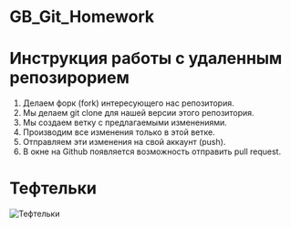# GB_Git_Homework

# Инструкция работы с удаленным репозирорием 
1. Делаем форк (fork) интересующего нас репозитория.
2. Мы делаем git clone для нашей версии этого репозитория.
3. Мы создаем ветку с предлагаемыми изменениями.
4. Производим все изменения только в этой ветке.
5. Отправляем эти изменения на свой аккаунт (push).
6. В окне на Github  появляется возможность отправить pull request.






# Тефтельки

![Тефтельки](https://alimero.ru/uploads/images/00/60/41/2014/02/03/3cdfc9_wmark.jpg)
